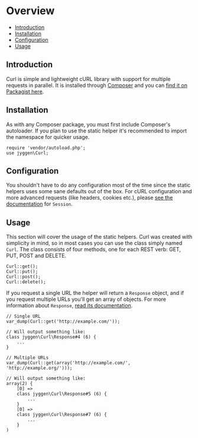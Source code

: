 # Overview

- [Introduction](#introduction)
- [Installation](#installation)
- [Configuration](#configuration)
- [Usage](#usage)

<a name="introduction"></a>
## Introduction

Curl is simple and lightweight cURL library with support for multiple requests in parallel. It is installed through [Composer](http://getcomposer.org/) and you can [find it on Packagist here](https://packagist.org/packages/jyggen/Curl).

<a name="installation"></a>
## Installation

As with any Composer package, you must first include Composer's autoloader. If you plan to use the static helper it's recommended to import the namespace for quicker usage.

    require 'vendor/autoload.php';
    use jyggen\Curl;

<a name="configuration"></a>
## Configuration

You shouldn't have to do any configuration most of the time since the static helpers uses some sane defaults out of the box. For cURL configuration and more advanced requests (like headers, cookies etc.), please [see the documentation](/curl/session) for `Session`.

## Usage

This section will cover the usage of the static helpers. Curl was created with simplicity in mind, so in most cases you can use the class simply named `Curl`. The class consists of four methods, one for each REST verb: GET, PUT, POST and DELETE.

    Curl::get();
    Curl::put();
    Curl::post();
    Curl::delete();

If you request a single URL the helper will return a `Response` object, and if you request multiple URLs you'll get an array of objects. For more information about `Response`, [read its documentation](/curl/response).

    // Single URL
    var_dump(Curl::get('http://example.com/'));

    // Will output something like:
    class jyggen\Curl\Response#4 (6) {
        ...
    }

    // Multiple URLs
    var_dump(Curl::get(array('http://example.com/', 'http://example.org/')));

    // Will output something like:
    array(2) {
        [0] =>
        class jyggen\Curl\Response#5 (6) {
            ...
        }
        [0] =>
        class jyggen\Curl\Response#7 (6) {
            ...
        }
    )

